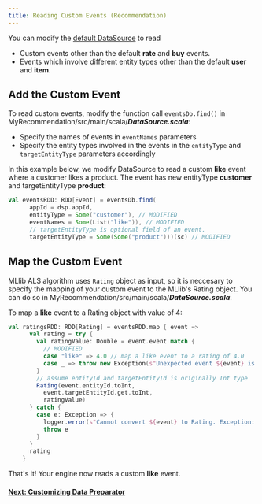 ```yaml
---
title: Reading Custom Events (Recommendation)
---
```


You can modify the [default DataSource](dase.html#data) to read
 
- Custom events other than the default **rate** and **buy** events. 
- Events which involve different entity types other than the default **user** and **item**.


## Add the Custom Event
To read custom events, modify the function call `eventsDb.find()` in MyRecommendation/src/main/scala/***DataSource.scala***:

- Specify the names of events in `eventNames` parameters
- Specify the entity types involved in the events in the `entityType` and `targetEntityType` parameters accordingly

In this example below, we modify DataSource to read a custom **like** event where a customer likes a product. The event has new entityType **customer** and targetEntityType **product**:

```scala
val eventsRDD: RDD[Event] = eventsDb.find(
      appId = dsp.appId,
      entityType = Some("customer"), // MODIFIED
      eventNames = Some(List("like")), // MODIFIED
      // targetEntityType is optional field of an event.
      targetEntityType = Some(Some("product")))(sc) // MODIFIED
```

## Map the Custom Event

 MLlib ALS algorithm uses `Rating` object as input, so it is neccesary to specify the mapping of your custom event to the MLlib's Rating object. You can do so in MyRecommendation/src/main/scala/***DataSource.scala***.

To map a **like** event to a Rating object with value of 4:

```scala
val ratingsRDD: RDD[Rating] = eventsRDD.map { event =>
      val rating = try {
        val ratingValue: Double = event.event match {
          // MODIFIED
          case "like" => 4.0 // map a like event to a rating of 4.0
          case _ => throw new Exception(s"Unexpected event ${event} is read.")
        }
        // assume entityId and targetEntityId is originally Int type
        Rating(event.entityId.toInt,
          event.targetEntityId.get.toInt,
          ratingValue)
      } catch {
        case e: Exception => {
          logger.error(s"Cannot convert ${event} to Rating. Exception: ${e}.")
          throw e
        }
      }
      rating
    }
```

That's it! Your engine now reads a custom **like** event. 


#### [Next: Customizing Data Preparator](customize-data-prep.html)
